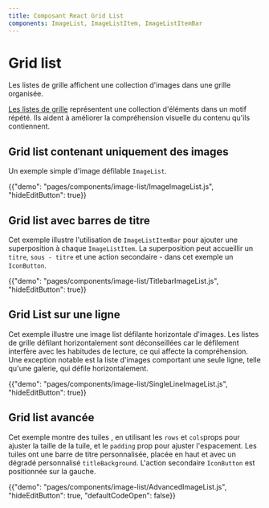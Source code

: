 ```yaml
---
title: Composant React Grid List
components: ImageList, ImageListItem, ImageListItemBar
---
```


# Grid list

<p class="description">Les listes de grille affichent une collection d'images dans une grille organisée.</p>

[Les listes de grille](https://material.io/design/components/image-lists.html) représentent une collection d'éléments dans un motif répété. Ils aident à améliorer la compréhension visuelle du contenu qu'ils contiennent.

## Grid list contenant uniquement des images

Un exemple simple d'image défilable `ImageList`.

{{"demo": "pages/components/image-list/ImageImageList.js", "hideEditButton": true}}

## Grid list avec barres de titre

Cet exemple illustre l'utilisation de `ImageListItemBar` pour ajouter une superposition à chaque `ImageListItem`. La superposition peut accueillir un `titre`, `sous - titre` et une action secondaire - dans cet exemple un `IconButton`.

{{"demo": "pages/components/image-list/TitlebarImageList.js", "hideEditButton": true}}

## Grid List sur une ligne

Cet exemple illustre une image list défilante horizontale d'images. Les listes de grille défilant horizontalement sont déconseillées car le défilement interfère avec les habitudes de lecture, ce qui affecte la compréhension. Une exception notable est la liste d'images comportant une seule ligne, telle qu'une galerie, qui défile horizontalement.

{{"demo": "pages/components/image-list/SingleLineImageList.js", "hideEditButton": true}}

## Grid list avancée

Cet exemple montre des tuiles , en utilisant les `rows` et `cols`props pour ajuster la taille de la tuile, et le `padding` prop pour ajuster l'espacement. Les tuiles ont une barre de titre personnalisée, placée en haut et avec un dégradé personnalisé `titleBackground`. L'action secondaire `IconButton` est positionnée sur la gauche.

{{"demo": "pages/components/image-list/AdvancedImageList.js", "hideEditButton": true, "defaultCodeOpen": false}}